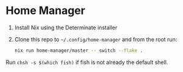 # Home Manager

1. Install Nix using the Determinate installer
2. Clone this repo to `~/.config/home-manager` and from the root run:

   ```bash
   nix run home-manager/master -- switch --flake .
   ```

Run `chsh -s $(which fish)` if fish is not already the default shell.
